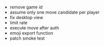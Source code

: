 - remove game id
- assume only one move candidate per player
- fix desktop view
- limit rate
- execute move after auth
- emoji export function
- patch smoke test
